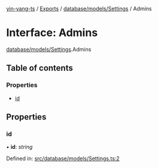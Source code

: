 [yin-yang-ts](../README.md) / [Exports](../modules.md) / [database/models/Settings](../modules/database_models_settings.md) / Admins

# Interface: Admins

[database/models/Settings](../modules/database_models_settings.md).Admins

## Table of contents

### Properties

- [id](database_models_settings.admins.md#id)

## Properties

### id

• **id**: *string*

Defined in: [src/database/models/Settings.ts:2](https://github.com/DetroitWhiskey136/ying-yang-ts/blob/112e06c/src/database/models/Settings.ts#L2)
